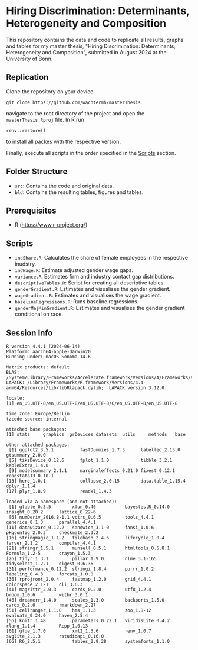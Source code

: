 # Hiring Discrimination: Determinants, Heterogeneity and Composition
This repository contains the data and code to replicate all results, graphs and tables for my master thesis, "Hiring Discrimination: Determinants, Heterogeneity and Composition", submitted in August 2024 at the University of Bonn.

## Replication
Clone the repository on your device
```
git clone https://github.com/wachtermh/masterThesis
```
navigate to the root directory of the project and open the `masterThesis.Rproj` file.
In R run 
```
renv::restore()
```
to install all packes with the respective version.

Finally, execute all scripts in the order specified in the [Scripts](https://github.com/wachtermh/masterThesis/edit/main/README.md#scripts) section.

## Folder Structure
* `src`: Contains the code and original data.
* `bld`: Contains the resulting tables, figures and tables.

## Prerequisites
* R (https://www.r-project.org/)

## Scripts
* `indShare.R`: Calculates the share of female employees in the respective inudstry.
* `indWage.R`: Estimate adjusted gender wage gaps.
* `variance.R`: Estimates firm and industry contact gap distributions.
* `descriptiveTables.R`: Script for creating all descriptive tables.
* `genderGradient.R`: Estimates and visualises the gender gradient.
* `wageGradient.R`: Estimates and visualises the wage gradient.
* `baselineRegressions.R`: Runs baseline regressions.
* `genderMajMinGradient.R`: Estimates and visualises the gender gradient conditional on race.

## Session Info
```
R version 4.4.1 (2024-06-14)
Platform: aarch64-apple-darwin20
Running under: macOS Sonoma 14.6

Matrix products: default
BLAS:   /System/Library/Frameworks/Accelerate.framework/Versions/A/Frameworks/vecLib.framework/Versions/A/libBLAS.dylib 
LAPACK: /Library/Frameworks/R.framework/Versions/4.4-arm64/Resources/lib/libRlapack.dylib;  LAPACK version 3.12.0

locale:
[1] en_US.UTF-8/en_US.UTF-8/en_US.UTF-8/C/en_US.UTF-8/en_US.UTF-8

time zone: Europe/Berlin
tzcode source: internal

attached base packages:
[1] stats     graphics  grDevices datasets  utils     methods   base     

other attached packages:
 [1] ggplot2_3.5.1          fastDummies_1.7.3      labelled_2.13.0        gtsummary_2.0.0       
 [5] tikzDevice_0.12.6      fplot_1.1.0            tibble_3.2.1           kableExtra_1.4.0      
 [9] modelsummary_2.1.1     marginaleffects_0.21.0 fixest_0.12.1          readstata13_0.10.1    
[13] here_1.0.1             collapse_2.0.15        data.table_1.15.4      dplyr_1.1.4           
[17] plyr_1.8.9             readxl_1.4.3          

loaded via a namespace (and not attached):
 [1] gtable_0.3.5        xfun_0.46           bayestestR_0.14.0   insight_0.20.2      lattice_0.22-6     
 [6] numDeriv_2016.8-1.1 vctrs_0.6.5         tools_4.4.1         generics_0.1.3      parallel_4.4.1     
[11] datawizard_0.12.2   sandwich_3.1-0      fansi_1.0.6         pkgconfig_2.0.3     checkmate_2.3.2    
[16] stringmagic_1.1.2   filehash_2.4-6      lifecycle_1.0.4     farver_2.1.2        compiler_4.4.1     
[21] stringr_1.5.1       munsell_0.5.1       htmltools_0.5.8.1   Formula_1.2-5       crayon_1.5.3       
[26] tidyr_1.3.1         pillar_1.9.0        nlme_3.1-165        tidyselect_1.2.1    digest_0.6.36      
[31] performance_0.12.2  stringi_1.8.4       purrr_1.0.2         labeling_0.4.3      forcats_1.0.0      
[36] rprojroot_2.0.4     fastmap_1.2.0       grid_4.4.1          colorspace_2.1-1    cli_3.6.3          
[41] magrittr_2.0.3      cards_0.2.0         utf8_1.2.4          broom_1.0.6         withr_3.0.1        
[46] dreamerr_1.4.0      scales_1.3.0        backports_1.5.0     cardx_0.2.0         rmarkdown_2.27     
[51] cellranger_1.1.0    hms_1.1.3           zoo_1.8-12          evaluate_0.24.0     haven_2.5.4        
[56] knitr_1.48          parameters_0.22.1   viridisLite_0.4.2   rlang_1.1.4         Rcpp_1.0.13        
[61] glue_1.7.0          xml2_1.3.6          renv_1.0.7          svglite_2.1.3       rstudioapi_0.16.0  
[66] R6_2.5.1            tables_0.9.28       systemfonts_1.1.0  
```

